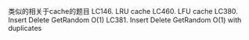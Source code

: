 类似的相关于cache的题目
LC146. LRU cache
LC460. LFU cache
LC380. Insert Delete GetRandom O(1)
LC381. Insert Delete GetRandom O(1) with duplicates
